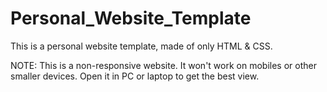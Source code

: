 # Personal_Website_Template
This is a personal website template, made of only HTML &amp; CSS. 

NOTE: This is a non-responsive website. It won't work on mobiles or other smaller devices. Open it in PC or laptop to get the best view.
